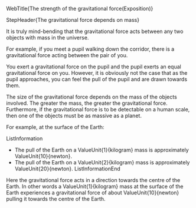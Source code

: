 WebTitle{The strength of the gravitational force(Exposition)}

StepHeader{The gravitational force depends on mass}

It is truly mind-bending that the gravitational force acts between any two objects with mass in the universe.

For example, if you meet a pupil walking down the corridor, there is a gravitational force acting between the pair of you.

You exert a gravitational force on the pupil and the pupil exerts an equal gravitational force on you. However, it is obviously not the case that as the pupil approaches, you can feel the pull of the pupil and are drawn towards them.

The size of the gravitational force depends on the mass of the objects involved. The greater the mass, the greater the gravitational force. Furthermore, if the gravitational force is to be detectable on a human scale, then one of the objects must be as massive as a planet.

For example, at the surface of the Earth: 

ListInformation
- The pull of the Earth on a ValueUnit{1}{kilogram} mass is approximately ValueUnit{10}{newton}.
- The pull of the Earth on a ValueUnit{2}{kilogram} mass is approximately ValueUnit{20}{newton}.
ListInformationEnd

Here the gravitational force acts in a direction towards the centre of the Earth. In other words a ValueUnit{1}{kilogram} mass at the surface of the Earth experiences a gravitational force of about ValueUnit{10}{newton} pulling it towards the centre of the Earth.

